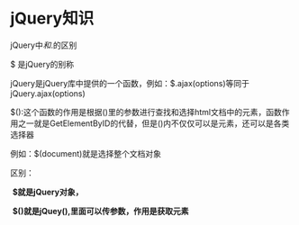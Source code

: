 # jQuery知识

jQuery中$和$.的区别

$ 是jQuery的别称

jQuery是jQuery库中提供的一个函数，例如：$.ajax(options)等同于 jQuery.ajax(options)

$():这个函数的作用是根据()里的参数进行查找和选择html文档中的元素，函数作用之一就是GetElementByID的代替，但是()内不仅仅可以是元素，还可以是各类选择器

例如：$(document)就是选择整个文档对象

区别：

​			**$就是jQuery对象，**

​			**$()就是jQuey(),里面可以传参数，作用是获取元素**

